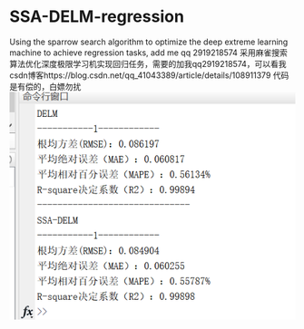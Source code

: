 # SSA-DELM-regression
Using the sparrow search algorithm to optimize the deep extreme learning machine to achieve regression tasks, add me qq 2919218574
采用麻雀搜索算法优化深度极限学习机实现回归任务，需要的加我qq2919218574，可以看我csdn博客https://blog.csdn.net/qq_41043389/article/details/108911379
代码是有偿的，白嫖勿扰
![Image text](https://raw.githubusercontent.com/fish-kong/SSA-DELM-regression/main/%E7%BB%93%E6%9E%9C.png)

